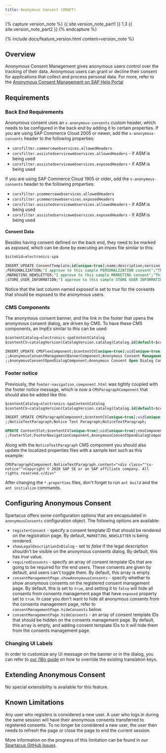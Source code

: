 ```yaml
---
title: Anonymous Consent (DRAFT)
---
```


{% capture version_note %}
{{ site.version_note_part1 }} 1.3 {{ site.version_note_part2 }}
{% endcapture %}

{% include docs/feature_version.html content=version_note %}

## Overview

Anonymous Consent Management gives anonymous users control over the tracking of their data. Anonymous users can grant or decline their consent for applications that collect and process personal data. For more, refer to the [Anonymous Consent Management on SAP Help Portal](https://help.sap.com/viewer/9d346683b0084da2938be8a285c0c27a/latest/en-US/a9f387f70d484c19971aca001dc71bc5.html?q=anonymous%20consent)

## Requirements

### Back End Requirements

Anonymous consent uses an `x-anonymous-consents` custom header, which needs to be configured in the back end by adding it to certain properties. If you are using SAP Commerce Cloud 2005 or newer, add the `x-anonymous-consents` header to the following properties:

- `corsfilter.commercewebservices.allowedHeaders`
- `corsfilter.assistedservicewebservices.allowedHeaders` - if ASM is being used
- `corsfilter.assistedservicewebservices.exposedHeaders` - if ASM is being used

If you are using SAP Commerce Cloud 1905 or older, add the `x-anonymous-consents` header to the following properties:

- `corsfilter.ycommercewebservices.allowedHeaders`
- `corsfilter.ycommercewebservices.exposedHeaders`
- `corsfilter.assistedservicewebservices.allowedHeaders` - if ASM is being used
- `corsfilter.assistedservicewebservices.exposedHeaders` - if ASM is being used

#### Consent Data

Besides having consent defined on the back end, they need to be marked as _exposed_, which can be done by executing an impex file similar to this:

```sql
$siteUid=electronics-spa

INSERT_UPDATE ConsentTemplate;id[unique=true];name;description;version[unique=true];baseSite(uid)[unique=true,default=$siteUid];exposed
;PERSONALIZATION;"I approve to this sample PERSONALIZATION consent";"This is a sample personalization consent description that will need to be updated or replaced.";0;;true
;MARKETING_NEWSLETTER;"I approve to this sample MARKETING consent";"This is a sample marketing consent description that will need to be updated or replaced, based on the valid registration consent required.";0;;true
;STORE_USER_INFORMATION;"I approve to this sample STORE USER INFORMATION consent";"This is a sample store user information consent description that will need to be updated or replaced.";0;;true
```

Notice that the last column named _exposed_ is set to _true_ for the consents that should be exposed to the anonymous users.

### CMS Components

The anonymous consent banner, and the link in the footer that opens the anonymous consent dialog, are driven by CMS. To have these CMS components, an ImpEx similar to this can be used:

```sql
$contentCatalog=electronics-spaContentCatalog
$contentCV=catalogVersion(CatalogVersion.catalog(Catalog.id[default=$contentCatalog]),CatalogVersion.version[default=Staged])[default=$contentCatalog:Staged]

INSERT_UPDATE CMSFlexComponent;$contentCV[unique=true];uid[unique=true];name;flexType;&componentRef;restrictions(uid,$contentCV)
;;AnonymousConsentManagementBannerComponent;Anonymous Consent Management Banner Component;AnonymousConsentManagementBannerComponent;AnonymousConsentManagementBannerComponent;anonymousUserRestriction
;;AnonymousConsentOpenDialogComponent;Anonymous Consent Open Dialog Component;AnonymousConsentOpenDialogComponent;AnonymousConsentOpenDialogComponent;anonymousUserRestriction
```

### Footer notice

Previously, the `footer-navigation.component.html` was tightly coupled with the footer notice message, which is now a `CMSParagraphComponent` that should also be added like this:

```sql
$contentCatalog=electronics-spaContentCatalog
$contentCV=catalogVersion(CatalogVersion.catalog(Catalog.id[default=$contentCatalog]),CatalogVersion.version[default=Staged])[default=$contentCatalog:Staged]

INSERT_UPDATE CMSParagraphComponent;$contentCV[unique=true];uid[unique=true];name;&componentRef;
;;NoticeTextParagraph;Notice Text Paragraph;NoticeTextParagraph;

UPDATE ContentSlot;$contentCV[unique=true];uid[unique=true];cmsComponents(uid, $contentCV)
;;FooterSlot;FooterNavigationComponent,AnonymousConsentOpenDialogComponent,NoticeTextParagraph,AnonymousConsentManagementBannerComponent
```

Along with the `NoticeTextParagraph` CMS component you should also update the localized properties files with a sample text such as this example:

```properties
CMSParagraphComponent.NoticeTextParagraph.content="<div class=""cx-notice"">Copyright © 2020 SAP SE or an SAP affiliate company. All rights reserved.</div>"
```

After changing the `*.properties` files, don't forget to run `ant build` and the `ant initialize` commands.

## Configuring Anonymous Consent

Spartacus offers some configuration options that are encapsulated in `anonymousConsents` configuration object. The following options are available:

- `registerConsent` - specify a consent template ID that should be rendered on the registration page. By default, `MARKETING_NEWSLETTER` is being rendered.
- `showLegalDescriptionInDialog` - set to _false_ if the legal description shouldn't be visible on the anonymous consents dialog. By default, this has _true_ value.
- `requiredConsents` - specify an array of consent template IDs that are going to be required for the end users. These consents are given by default, and users can't toggle them. By default, this array is empty.
- `consentManagementPage.showAnonymousConsents` - specify whether to show anonymous consents on the registered consent management page. By default, this is set to `true`, and setting it to `false` will hide all consents from consents management page that have `exposed` property set to `true`. In case you don't want to hide all anonymous consents from the consents management page, refer to `consentManagementPage.hideConsents` below.
- `consentManagementPage.hideConsents` - an array of consent template IDs that should be hidden on the consents management page. By default, this array is empty, and adding consent template IDs to it will hide them from the consents management page.

### Changing UI Labels

In order to customize any UI message on the banner or in the dialog, you can refer to [our i18n guide](_pages/dev/i18n.md) on how to override the existing translation keys.

## Extending Anonymous Consent

No special extensibility is available for this feature.

## Known Limitations

Any user who registers is considered a new user. A user who logs in during the same session will have their anonymous consents transferred to registered consents. To no longer be considered a new user, the user then needs to refresh the page or close the page to end the current session.

More information on the progress of this limitation can be found in our [Spartacus GitHub Issues](https://github.com/SAP/spartacus/issues/6467).
